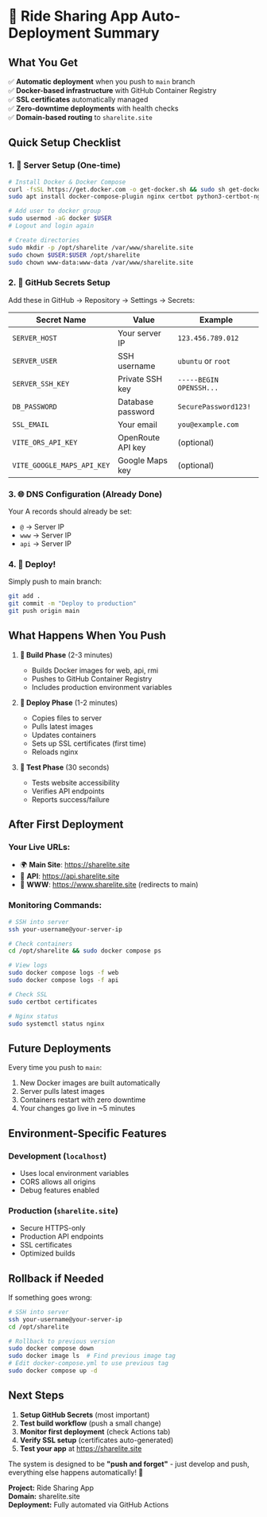 # 🚀 Ride Sharing App Auto-Deployment Summary

## What You Get
✅ **Automatic deployment** when you push to `main` branch  
✅ **Docker-based infrastructure** with GitHub Container Registry  
✅ **SSL certificates** automatically managed  
✅ **Zero-downtime deployments** with health checks  
✅ **Domain-based routing** to `sharelite.site`  

## Quick Setup Checklist

### 1. 🔧 Server Setup (One-time)
```bash
# Install Docker & Docker Compose
curl -fsSL https://get.docker.com -o get-docker.sh && sudo sh get-docker.sh
sudo apt install docker-compose-plugin nginx certbot python3-certbot-nginx

# Add user to docker group
sudo usermod -aG docker $USER
# Logout and login again

# Create directories
sudo mkdir -p /opt/sharelite /var/www/sharelite.site
sudo chown $USER:$USER /opt/sharelite
sudo chown www-data:www-data /var/www/sharelite.site
```

### 2. 🔑 GitHub Secrets Setup
Add these in GitHub → Repository → Settings → Secrets:

| Secret Name | Value | Example |
|-------------|-------|---------|
| `SERVER_HOST` | Your server IP | `123.456.789.012` |
| `SERVER_USER` | SSH username | `ubuntu` or `root` |
| `SERVER_SSH_KEY` | Private SSH key | `-----BEGIN OPENSSH...` |
| `DB_PASSWORD` | Database password | `SecurePassword123!` |
| `SSL_EMAIL` | Your email | `you@example.com` |
| `VITE_ORS_API_KEY` | OpenRoute API key | (optional) |
| `VITE_GOOGLE_MAPS_API_KEY` | Google Maps key | (optional) |

### 3. 🌐 DNS Configuration (Already Done)
Your A records should already be set:
- `@` → Server IP
- `www` → Server IP  
- `api` → Server IP

### 4. 🚀 Deploy!
Simply push to main branch:
```bash
git add .
git commit -m "Deploy to production"
git push origin main
```

## What Happens When You Push

1. **🔨 Build Phase** (2-3 minutes)
   - Builds Docker images for web, api, rmi
   - Pushes to GitHub Container Registry
   - Includes production environment variables

2. **🚀 Deploy Phase** (1-2 minutes)
   - Copies files to server
   - Pulls latest images
   - Updates containers
   - Sets up SSL certificates (first time)
   - Reloads nginx

3. **🧪 Test Phase** (30 seconds)
   - Tests website accessibility
   - Verifies API endpoints
   - Reports success/failure

## After First Deployment

### Your Live URLs:
- 🌍 **Main Site**: https://sharelite.site
- 🔧 **API**: https://api.sharelite.site  
- 📱 **WWW**: https://www.sharelite.site (redirects to main)

### Monitoring Commands:
```bash
# SSH into server
ssh your-username@your-server-ip

# Check containers
cd /opt/sharelite && sudo docker compose ps

# View logs
sudo docker compose logs -f web
sudo docker compose logs -f api

# Check SSL
sudo certbot certificates

# Nginx status
sudo systemctl status nginx
```

## Future Deployments

Every time you push to `main`:
1. New Docker images are built automatically
2. Server pulls latest images
3. Containers restart with zero downtime
4. Your changes go live in ~5 minutes

## Environment-Specific Features

### Development (`localhost`)
- Uses local environment variables
- CORS allows all origins
- Debug features enabled

### Production (`sharelite.site`)
- Secure HTTPS-only
- Production API endpoints
- SSL certificates
- Optimized builds

## Rollback if Needed

If something goes wrong:
```bash
# SSH into server
ssh your-username@your-server-ip
cd /opt/sharelite

# Rollback to previous version
sudo docker compose down
sudo docker image ls  # Find previous image tag
# Edit docker-compose.yml to use previous tag
sudo docker compose up -d
```

## Next Steps

1. **Setup GitHub Secrets** (most important)
2. **Test build workflow** (push a small change)
3. **Monitor first deployment** (check Actions tab)
4. **Verify SSL setup** (certificates auto-generated)
5. **Test your app** at https://sharelite.site

The system is designed to be **"push and forget"** - just develop and push, everything else happens automatically! 🎉

**Project:** Ride Sharing App  
**Domain:** sharelite.site  
**Deployment:** Fully automated via GitHub Actions
